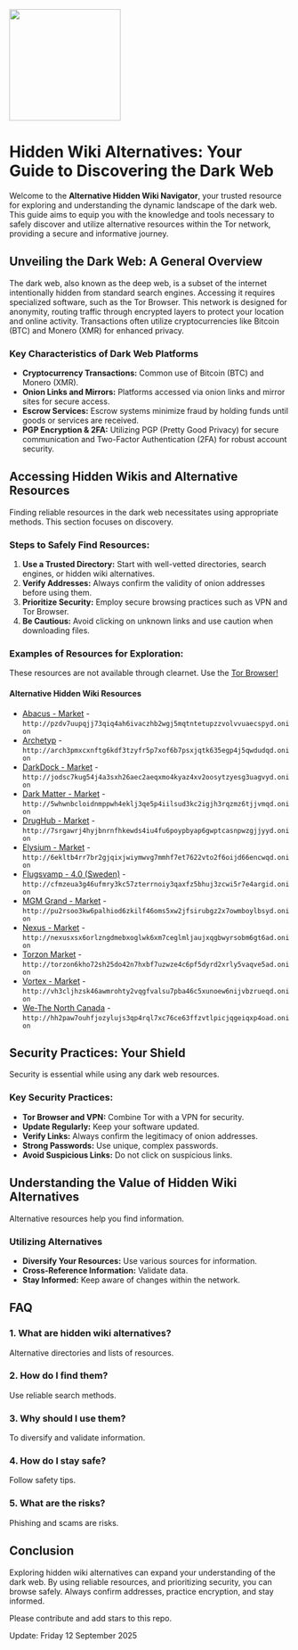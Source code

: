<img src="/sources/new.webp" width="200">

# Hidden Wiki Alternatives: Your Guide to Discovering the Dark Web

Welcome to the **Alternative Hidden Wiki Navigator**, your trusted resource for exploring and understanding the dynamic landscape of the dark web. This guide aims to equip you with the knowledge and tools necessary to safely discover and utilize alternative resources within the Tor network, providing a secure and informative journey.

## Unveiling the Dark Web: A General Overview

The dark web, also known as the deep web, is a subset of the internet intentionally hidden from standard search engines. Accessing it requires specialized software, such as the Tor Browser. This network is designed for anonymity, routing traffic through encrypted layers to protect your location and online activity. Transactions often utilize cryptocurrencies like Bitcoin (BTC) and Monero (XMR) for enhanced privacy.

### Key Characteristics of Dark Web Platforms
*   **Cryptocurrency Transactions:** Common use of Bitcoin (BTC) and Monero (XMR).
*   **Onion Links and Mirrors:** Platforms accessed via onion links and mirror sites for secure access.
*   **Escrow Services:** Escrow systems minimize fraud by holding funds until goods or services are received.
*   **PGP Encryption & 2FA:** Utilizing PGP (Pretty Good Privacy) for secure communication and Two-Factor Authentication (2FA) for robust account security.

## Accessing Hidden Wikis and Alternative Resources

Finding reliable resources in the dark web necessitates using appropriate methods. This section focuses on discovery.

### Steps to Safely Find Resources:
1.  **Use a Trusted Directory:** Start with well-vetted directories, search engines, or hidden wiki alternatives.
2.  **Verify Addresses:** Always confirm the validity of onion addresses before using them.
3.  **Prioritize Security:** Employ secure browsing practices such as VPN and Tor Browser.
4.  **Be Cautious:** Avoid clicking on unknown links and use caution when downloading files.

### Examples of Resources for Exploration:

These resources are not available through clearnet. Use the [Tor Browser!](https://www.torproject.org/download/)

#### Alternative Hidden Wiki Resources
*   [Abacus - Market](http://pzdv7uupqjj73qiq4ah6ivaczhb2wgj5mqtntetupzzvolvvuaecspyd.onion) - `http://pzdv7uupqjj73qiq4ah6ivaczhb2wgj5mqtntetupzzvolvvuaecspyd.onion`
*   [Archetyp](@archetyp) - `http://arch3pmxcxnftg6kdf3tzyfr5p7xof6b7psxjqtk635egp4j5qwdudqd.onion`
*   [DarkDock - Market](http://jodsc7kug54j4a3sxh26aec2aeqxmo4kyaz4xv2oosytzyesg3uagvyd.onion) - `http://jodsc7kug54j4a3sxh26aec2aeqxmo4kyaz4xv2oosytzyesg3uagvyd.onion`
*   [Dark Matter - Market](http://5whwnbcloidnmppwh4eklj3qe5p4iilsud3kc2igjh3rqzmz6tjjvmqd.onion) - `http://5whwnbcloidnmppwh4eklj3qe5p4iilsud3kc2igjh3rqzmz6tjjvmqd.onion`
*   [DrugHub - Market](http://7srgawrj4hyjbnrnfhkewds4iu4fu6poypbyap6gwptcasnpwzgjjyyd.onion) - `http://7srgawrj4hyjbnrnfhkewds4iu4fu6poypbyap6gwptcasnpwzgjjyyd.onion`
*   [Elysium - Market](http://6ekltb4rr7br2gjqixjwiymwvg7mmhf7et7622vto2f6oijd66encwqd.onion) - `http://6ekltb4rr7br2gjqixjwiymwvg7mmhf7et7622vto2f6oijd66encwqd.onion`
*   [Flugsvamp - 4.0 (Sweden)](http://cfmzeua3g46ufmry3kc57zterrnoiy3qaxfz5bhuj3zcwi5r7e4argid.onion) - `http://cfmzeua3g46ufmry3kc57zterrnoiy3qaxfz5bhuj3zcwi5r7e4argid.onion`
*   [MGM Grand - Market](http://pu2rsoo3kw6palhiod6zkilf46oms5xw2jfsirubgz2x7owmboylbsyd.onion) - `http://pu2rsoo3kw6palhiod6zkilf46oms5xw2jfsirubgz2x7owmboylbsyd.onion`
*   [Nexus - Market](http://nexusxsx6orlzngdmebxoglwk6xm7ceglmljaujxqgbwyrsobm6gt6ad.onion) - `http://nexusxsx6orlzngdmebxoglwk6xm7ceglmljaujxqgbwyrsobm6gt6ad.onion`
*   [Torzon Market](http://torzon6kho72sh25do42n7hxbf7uzwze4c6pf5dyrd2xrly5vaqve5ad.onion) - `http://torzon6kho72sh25do42n7hxbf7uzwze4c6pf5dyrd2xrly5vaqve5ad.onion`
*   [Vortex - Market](http://vh3cljhzsk46awmrohty2vqgfvalsu7pba46c5xunoew6nijvbzrueqd.onion) - `http://vh3cljhzsk46awmrohty2vqgfvalsu7pba46c5xunoew6nijvbzrueqd.onion`
*   [We-The North Canada](http://hh2paw7ouhfjozylujs3qp4rql7xc76ce63ffzvtlpicjqgeiqxp4oad.onion) - `http://hh2paw7ouhfjozylujs3qp4rql7xc76ce63ffzvtlpicjqgeiqxp4oad.onion`

## Security Practices: Your Shield

Security is essential while using any dark web resources.

### Key Security Practices:
*   **Tor Browser and VPN:** Combine Tor with a VPN for security.
*   **Update Regularly:** Keep your software updated.
*   **Verify Links:** Always confirm the legitimacy of onion addresses.
*   **Strong Passwords:** Use unique, complex passwords.
*   **Avoid Suspicious Links:** Do not click on suspicious links.

## Understanding the Value of Hidden Wiki Alternatives

Alternative resources help you find information.

### Utilizing Alternatives
*   **Diversify Your Resources:** Use various sources for information.
*   **Cross-Reference Information:** Validate data.
*   **Stay Informed:** Keep aware of changes within the network.

## FAQ

### 1. What are hidden wiki alternatives?
Alternative directories and lists of resources.

### 2. How do I find them?
Use reliable search methods.

### 3. Why should I use them?
To diversify and validate information.

### 4. How do I stay safe?
Follow safety tips.

### 5. What are the risks?
Phishing and scams are risks.

## Conclusion

Exploring hidden wiki alternatives can expand your understanding of the dark web. By using reliable resources, and prioritizing security, you can browse safely. Always confirm addresses, practice encryption, and stay informed.

Please contribute and add stars to this repo.







Update:  Friday 12 September 2025